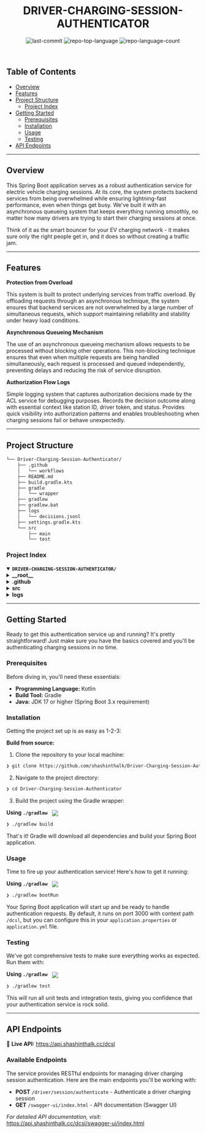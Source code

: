 <p align="center"><h1 align="center">DRIVER-CHARGING-SESSION-AUTHENTICATOR</h1></p>
<p align="center">
	<img src="https://img.shields.io/github/last-commit/shashinthalk/Driver-Charging-Session-Authenticator?style=default&logo=git&logoColor=white&color=0080ff" alt="last-commit">
	<img src="https://img.shields.io/github/languages/top/shashinthalk/Driver-Charging-Session-Authenticator?style=default&color=0080ff" alt="repo-top-language">
	<img src="https://img.shields.io/github/languages/count/shashinthalk/Driver-Charging-Session-Authenticator?style=default&color=0080ff" alt="repo-language-count">
</p>
<p align="center"><!-- default option, no dependency badges. -->
</p>
<p align="center">
	<!-- default option, no dependency badges. -->
</p>
<br>

##  Table of Contents

- [ Overview](#-overview)
- [ Features](#-features)
- [ Project Structure](#-project-structure)
  - [ Project Index](#-project-index)
- [ Getting Started](#-getting-started)
  - [ Prerequisites](#-prerequisites)
  - [ Installation](#-installation)
  - [ Usage](#-usage)
  - [ Testing](#-testing)
- [ API Endpoints](#-api-endpoints)

---

##  Overview

This Spring Boot application serves as a robust authentication service for electric vehicle charging sessions. At its core, the system protects backend services from being overwhelmed while ensuring lightning-fast performance, even when things get busy. We've built it with an asynchronous queueing system that keeps everything running smoothly, no matter how many drivers are trying to start their charging sessions at once.

Think of it as the smart bouncer for your EV charging network - it makes sure only the right people get in, and it does so without creating a traffic jam.

---

##  Features

**Protection from Overload**

This system is built to protect underlying services from traffic overload. By offloading requests through an asynchronous technique, the system ensures that backend services are not overwhelmed by a large number of simultaneous requests, which support maintaining reliability and stability under heavy load conditions.

**Asynchronous Queueing Mechanism**

The use of an asynchronous queueing mechanism allows requests to be processed without blocking other operations. This non-blocking technique ensures that even when multiple requests are being handled simultaneously, each request is processed and queued independently, preventing delays and reducing the risk of service disruption.

**Authorization Flow Logs**

Simple logging system that captures authorization decisions made by the ACL service for debugging purposes. Records the decision outcome along with essential context like station ID, driver token, and status. Provides quick visibility into authorization patterns and enables troubleshooting when charging sessions fail or behave unexpectedly.

---

##  Project Structure

```sh
└── Driver-Charging-Session-Authenticator/
    ├── .github
    │   └── workflows
    ├── README.md
    ├── build.gradle.kts
    ├── gradle
    │   └── wrapper
    ├── gradlew
    ├── gradlew.bat
    ├── logs
    │   └── decisions.jsonl
    ├── settings.gradle.kts
    └── src
        ├── main
        └── test
```


###  Project Index
<details open>
	<summary><b><code>DRIVER-CHARGING-SESSION-AUTHENTICATOR/</code></b></summary>
	<details> <!-- __root__ Submodule -->
		<summary><b>__root__</b></summary>
		<blockquote>
			<table>
			<tr>
				<td><b><a href='https://github.com/shashinthalk/Driver-Charging-Session-Authenticator/blob/master/gradlew.bat'>gradlew.bat</a></b></td>
				<td><code>❯ Gradle wrapper script for Windows</code></td>
			</tr>
			<tr>
				<td><b><a href='https://github.com/shashinthalk/Driver-Charging-Session-Authenticator/blob/master/build.gradle.kts'>build.gradle.kts</a></b></td>
				<td><code>❯ Main build configuration with dependencies and plugins</code></td>
			</tr>
			<tr>
				<td><b><a href='https://github.com/shashinthalk/Driver-Charging-Session-Authenticator/blob/master/settings.gradle.kts'>settings.gradle.kts</a></b></td>
				<td><code>❯ Gradle project settings and configuration</code></td>
			</tr>
			</table>
		</blockquote>
	</details>
	<details> <!-- .github Submodule -->
		<summary><b>.github</b></summary>
		<blockquote>
			<details>
				<summary><b>workflows</b></summary>
				<blockquote>
					<table>
					<tr>
						<td><b><a href='https://github.com/shashinthalk/Driver-Charging-Session-Authenticator/blob/master/.github/workflows/deploy.yml'>deploy.yml</a></b></td>
						<td><code>❯ CI/CD pipeline for deployment automation</code></td>
					</tr>
					<tr>
						<td><b><a href='https://github.com/shashinthalk/Driver-Charging-Session-Authenticator/blob/master/.github/workflows/ktlint.yml'>ktlint.yml</a></b></td>
						<td><code>❯ Kotlin code style and formatting checks</code></td>
					</tr>
					</table>
				</blockquote>
			</details>
		</blockquote>
	</details>
	<details> <!-- src Submodule -->
		<summary><b>src</b></summary>
		<blockquote>
			<details>
				<summary><b>main</b></summary>
				<blockquote>
					<details>
						<summary><b>kotlin</b></summary>
						<blockquote>
							<details>
								<summary><b>com</b></summary>
								<blockquote>
									<details>
										<summary><b>shashinthalk</b></summary>
										<blockquote>
											<details>
												<summary><b>driverchargingsessionauthenticator</b></summary>
												<blockquote>
													<table>
													<tr>
														<td><b><a href='https://github.com/shashinthalk/Driver-Charging-Session-Authenticator/blob/master/src/main/kotlin/com/shashinthalk/driverchargingsessionauthenticator/DriverChargingSessionAuthenticatorApplication.kt'>DriverChargingSessionAuthenticatorApplication.kt</a></b></td>
														<td><code>❯ Main Spring Boot application entry point</code></td>
													</tr>
													</table>
													<details>
														<summary><b>common</b></summary>
														<blockquote>
															<details>
																<summary><b>config</b></summary>
																<blockquote>
																	<table>
																	<tr>
																		<td><b><a href='https://github.com/shashinthalk/Driver-Charging-Session-Authenticator/blob/master/src/main/kotlin/com/shashinthalk/driverchargingsessionauthenticator/common/config/CoroutineConfig.kt'>CoroutineConfig.kt</a></b></td>
																		<td><code>❯ Coroutine and async processing configuration</code></td>
																	</tr>
																	<tr>
																		<td><b><a href='https://github.com/shashinthalk/Driver-Charging-Session-Authenticator/blob/master/src/main/kotlin/com/shashinthalk/driverchargingsessionauthenticator/common/config/WebClientConfig.kt'>WebClientConfig.kt</a></b></td>
																		<td><code>❯ HTTP client configuration for external services</code></td>
																	</tr>
																	<tr>
																		<td><b><a href='https://github.com/shashinthalk/Driver-Charging-Session-Authenticator/blob/master/src/main/kotlin/com/shashinthalk/driverchargingsessionauthenticator/common/config/OpenApiConfig.kt'>OpenApiConfig.kt</a></b></td>
																		<td><code>❯ API documentation and Swagger configuration</code></td>
																	</tr>
																	</table>
																</blockquote>
															</details>
														</blockquote>
													</details>
													<details>
														<summary><b>authservice</b></summary>
														<blockquote>
															<details>
																<summary><b>dto</b></summary>
																<blockquote>
																	<table>
																	<tr>
																		<td><b><a href='https://github.com/shashinthalk/Driver-Charging-Session-Authenticator/blob/master/src/main/kotlin/com/shashinthalk/driverchargingsessionauthenticator/authservice/dto/AclRecordBody.kt'>AclRecordBody.kt</a></b></td>
																		<td><code>❯ Data transfer object for ACL record responses</code></td>
																	</tr>
																	<tr>
																		<td><b><a href='https://github.com/shashinthalk/Driver-Charging-Session-Authenticator/blob/master/src/main/kotlin/com/shashinthalk/driverchargingsessionauthenticator/authservice/dto/CallbackBody.kt'>CallbackBody.kt</a></b></td>
																		<td><code>❯ Data transfer object for callback responses</code></td>
																	</tr>
																	</table>
																</blockquote>
															</details>
															<details>
																<summary><b>authenticate</b></summary>
																<blockquote>
																	<table>
																	<tr>
																		<td><b><a href='https://github.com/shashinthalk/Driver-Charging-Session-Authenticator/blob/master/src/main/kotlin/com/shashinthalk/driverchargingsessionauthenticator/authservice/authenticate/Authenticator.kt'>Authenticator.kt</a></b></td>
																		<td><code>❯ Core authentication logic and validation</code></td>
																	</tr>
																	</table>
																</blockquote>
															</details>
															<details>
																<summary><b>logger</b></summary>
																<blockquote>
																	<table>
																	<tr>
																		<td><b><a href='https://github.com/shashinthalk/Driver-Charging-Session-Authenticator/blob/master/src/main/kotlin/com/shashinthalk/driverchargingsessionauthenticator/authservice/logger/DecisionLogger.kt'>DecisionLogger.kt</a></b></td>
																		<td><code>❯ Authorization decision logging</code></td>
																	</tr>
																	</table>
																</blockquote>
															</details>
															<details>
																<summary><b>service</b></summary>
																<blockquote>
																	<table>
																	<tr>
																		<td><b><a href='https://github.com/shashinthalk/Driver-Charging-Session-Authenticator/blob/master/src/main/kotlin/com/shashinthalk/driverchargingsessionauthenticator/authservice/service/AuthorizationService.kt'>AuthorizationService.kt</a></b></td>
																		<td><code>❯ Core business logic for session authorization</code></td>
																	</tr>
																	</table>
																</blockquote>
															</details>
														</blockquote>
													</details>
													<details>
														<summary><b>api</b></summary>
														<blockquote>
															<details>
																<summary><b>dto</b></summary>
																<blockquote>
																	<table>
																	<tr>
																		<td><b><a href='https://github.com/shashinthalk/Driver-Charging-Session-Authenticator/blob/master/src/main/kotlin/com/shashinthalk/driverchargingsessionauthenticator/api/dto/RequestAcknowledgment.kt'>RequestAcknowledgment.kt</a></b></td>
																		<td><code>❯ API response model for request confirmations</code></td>
																	</tr>
																	<tr>
																		<td><b><a href='https://github.com/shashinthalk/Driver-Charging-Session-Authenticator/blob/master/src/main/kotlin/com/shashinthalk/driverchargingsessionauthenticator/api/dto/SessionRequestBody.kt'>SessionRequestBody.kt</a></b></td>
																		<td><code>❯ Request payload model for charging sessions</code></td>
																	</tr>
																	</table>
																</blockquote>
															</details>
															<details>
																<summary><b>controller</b></summary>
																<blockquote>
																	<table>
																	<tr>
																		<td><b><a href='https://github.com/shashinthalk/Driver-Charging-Session-Authenticator/blob/master/src/main/kotlin/com/shashinthalk/driverchargingsessionauthenticator/api/controller/DriverSessionRequestController.kt'>DriverSessionRequestController.kt</a></b></td>
																		<td><code>❯ REST API endpoints for driver session management</code></td>
																	</tr>
																	</table>
																</blockquote>
															</details>
														</blockquote>
													</details>
													<details>
														<summary><b>exception</b></summary>
														<blockquote>
															<table>
															<tr>
																<td><b><a href='https://github.com/shashinthalk/Driver-Charging-Session-Authenticator/blob/master/src/main/kotlin/com/shashinthalk/driverchargingsessionauthenticator/exception/ValidationExceptionHandler.kt'>ValidationExceptionHandler.kt</a></b></td>
																<td><code>❯ Global exception handling and error responses</code></td>
															</tr>
															</table>
														</blockquote>
													</details>
												</blockquote>
											</details>
										</blockquote>
									</details>
								</blockquote>
							</details>
						</blockquote>
					</details>
				</blockquote>
			</details>
			<details>
				<summary><b>test</b></summary>
				<blockquote>
					<details>
						<summary><b>kotlin</b></summary>
						<blockquote>
							<details>
								<summary><b>com</b></summary>
								<blockquote>
									<details>
										<summary><b>shashinthalk</b></summary>
										<blockquote>
											<details>
												<summary><b>driverchargingsessionauthenticator</b></summary>
												<blockquote>
													<details>
														<summary><b>api</b></summary>
														<blockquote>
															<details>
																<summary><b>controller</b></summary>
																<blockquote>
																	<table>
																	<tr>
																		<td><b><a href='https://github.com/shashinthalk/Driver-Charging-Session-Authenticator/blob/master/src/test/kotlin/com/shashinthalk/driverchargingsessionauthenticator/api/controller/DriverSessionRequestControllerTest.kt'>DriverSessionRequestControllerTest.kt</a></b></td>
																		<td><code>❯ Controller layer tests for API endpoints</code></td>
																	</tr>
																	</table>
																</blockquote>
															</details>
														</blockquote>
													</details>
													<details>
														<summary><b>authservice</b></summary>
														<blockquote>
															<details>
																<summary><b>service</b></summary>
																<blockquote>
																	<table>
																	<tr>
																		<td><b><a href='https://github.com/shashinthalk/Driver-Charging-Session-Authenticator/blob/master/src/test/kotlin/com/shashinthalk/driverchargingsessionauthenticator/authservice/service/AuthorizationServiceTest.kt'>AuthorizationServiceTest.kt</a></b></td>
																		<td><code>❯ Unit tests for authorization business logic</code></td>
																	</tr>
																	</table>
																</blockquote>
															</details>
														</blockquote>
													</details>
												</blockquote>
											</details>
										</blockquote>
									</details>
								</blockquote>
							</details>
						</blockquote>
					</details>
				</blockquote>
			</details>
		</blockquote>
	</details>
	<details> <!-- logs Submodule -->
		<summary><b>logs</b></summary>
		<blockquote>
			<table>
			<tr>
				<td><b><a href='https://github.com/shashinthalk/Driver-Charging-Session-Authenticator/blob/master/logs/decisions.jsonl'>decisions.jsonl</a></b></td>
				<td><code>❯ Authorization decision logs in JSON Lines format</code></td>
			</tr>
			</table>
		</blockquote>
	</details>
</details>

---
##  Getting Started

Ready to get this authentication service up and running? It's pretty straightforward! Just make sure you have the basics covered and you'll be authenticating charging sessions in no time.

###  Prerequisites

Before diving in, you'll need these essentials:

- **Programming Language:** Kotlin
- **Build Tool:** Gradle
- **Java:** JDK 17 or higher (Spring Boot 3.x requirement)


###  Installation

Getting the project set up is as easy as 1-2-3:

**Build from source:**

1. Clone the repository to your local machine:
```sh
❯ git clone https://github.com/shashinthalk/Driver-Charging-Session-Authenticator
```

2. Navigate to the project directory:
```sh
❯ cd Driver-Charging-Session-Authenticator
```

3. Build the project using the Gradle wrapper:

**Using `./gradlew`** &nbsp; [<img align="center" src="https://img.shields.io/badge/Kotlin-0095D5.svg?style={badge_style}&logo=kotlin&logoColor=white" />](https://kotlinlang.org/)

```sh
❯ ./gradlew build  
```

That's it! Gradle will download all dependencies and build your Spring Boot application.

###  Usage

Time to fire up your authentication service! Here's how to get it running:

**Using `./gradlew`** &nbsp; [<img align="center" src="https://img.shields.io/badge/Kotlin-0095D5.svg?style={badge_style}&logo=kotlin&logoColor=white" />](https://kotlinlang.org/)

```sh
❯ ./gradlew bootRun
```

Your Spring Boot application will start up and be ready to handle authentication requests. By default, it runs on port 3000 with context path `/dcsl`, but you can configure this in your `application.properties` or `application.yml` file.

###  Testing

We've got comprehensive tests to make sure everything works as expected. Run them with:

**Using `./gradlew`** &nbsp; [<img align="center" src="https://img.shields.io/badge/Kotlin-0095D5.svg?style={badge_style}&logo=kotlin&logoColor=white" />](https://kotlinlang.org/)

```sh
❯ ./gradlew test
```

This will run all unit tests and integration tests, giving you confidence that your authentication service is rock solid.

---

##  API Endpoints

🚀 **Live API:** https://api.shashinthalk.cc/dcsl

### Available Endpoints

The service provides RESTful endpoints for managing driver charging session authentication. Here are the main endpoints you'll be working with:

- **POST** `/driver/session/authenticate` - Authenticate a driver charging session
- **GET** `/swagger-ui/index.html` - API documentation (Swagger UI)

*For detailed API documentation, visit:* https://api.shashinthalk.cc/dcsl/swagger-ui/index.html

